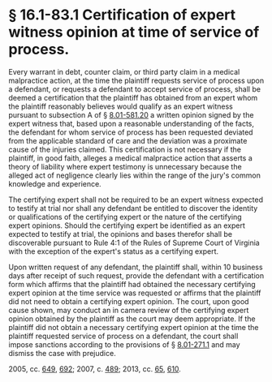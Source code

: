 # § 16.1-83.1 Certification of expert witness opinion at time of service of process.

<p>Every warrant in debt, counter claim, or third party claim in a medical malpractice action, at the time the plaintiff requests service of process upon a defendant, or requests a defendant to accept service of process, shall be deemed a certification that the plaintiff has obtained from an expert whom the plaintiff reasonably believes would qualify as an expert witness pursuant to subsection A of § <a href='http://law.lis.virginia.gov/vacode/8.01-581.20/'>8.01-581.20</a> a written opinion signed by the expert witness that, based upon a reasonable understanding of the facts, the defendant for whom service of process has been requested deviated from the applicable standard of care and the deviation was a proximate cause of the injuries claimed. This certification is not necessary if the plaintiff, in good faith, alleges a medical malpractice action that asserts a theory of liability where expert testimony is unnecessary because the alleged act of negligence clearly lies within the range of the jury's common knowledge and experience.</p><p>The certifying expert shall not be required to be an expert witness expected to testify at trial nor shall any defendant be entitled to discover the identity or qualifications of the certifying expert or the nature of the certifying expert opinions. Should the certifying expert be identified as an expert expected to testify at trial, the opinions and bases therefor shall be discoverable pursuant to Rule 4:1 of the Rules of Supreme Court of Virginia with the exception of the expert's status as a certifying expert.</p><p>Upon written request of any defendant, the plaintiff shall, within 10 business days after receipt of such request, provide the defendant with a certification form which affirms that the plaintiff had obtained the necessary certifying expert opinion at the time service was requested or affirms that the plaintiff did not need to obtain a certifying expert opinion. The court, upon good cause shown, may conduct an in camera review of the certifying expert opinion obtained by the plaintiff as the court may deem appropriate. If the plaintiff did not obtain a necessary certifying expert opinion at the time the plaintiff requested service of process on a defendant, the court shall impose sanctions according to the provisions of § <a href='http://law.lis.virginia.gov/vacode/8.01-271.1/'>8.01-271.1</a> and may dismiss the case with prejudice.</p><p>2005, cc. <a href='http://lis.virginia.gov/cgi-bin/legp604.exe?051+ful+CHAP0649'>649</a>, <a href='http://lis.virginia.gov/cgi-bin/legp604.exe?051+ful+CHAP0692'>692</a>; 2007, c. <a href='http://lis.virginia.gov/cgi-bin/legp604.exe?071+ful+CHAP0489'>489</a>; 2013, cc. <a href='http://lis.virginia.gov/cgi-bin/legp604.exe?131+ful+CHAP0065'>65</a>, <a href='http://lis.virginia.gov/cgi-bin/legp604.exe?131+ful+CHAP0610'>610</a>.</p>